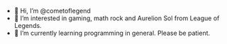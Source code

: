 - 👋 Hi, I’m @cometoflegend
- 👀 I’m interested in gaming, math rock and Aurelion Sol from League of Legends.
- 🌱 I’m currently learning programming in general. Please be patient.
<!---
cometoflegend/cometoflegend is a ✨ special ✨ repository because its `README.md` (this file) appears on your GitHub profile.
You can click the Preview link to take a look at your changes.
--->
